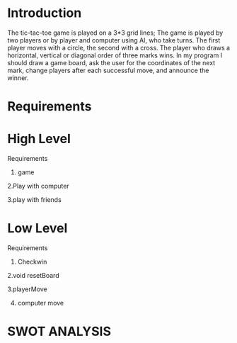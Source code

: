 # Introduction
The tic-tac-toe game is played on a 3*3 grid lines; The game is played by two players or by player and computer using AI, who take turns. The first player moves 
with a circle, the second with a cross. The player who draws a horizontal, vertical or diagonal order of three marks wins. In my program I should draw a game board,
ask the user for the coordinates of the next mark, change players after each successful move, and announce the winner.

# Requirements 

# High Level
Requirements

 1. game

 2.Play with computer

 3.play with friends

# Low Level
Requirements

 1. Checkwin

 2.void resetBoard

 3.playerMove

 4. computer move

# SWOT ANALYSIS

